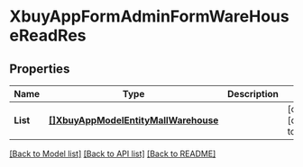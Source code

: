 # XbuyAppFormAdminFormWareHouseReadRes

## Properties
Name | Type | Description | Notes
------------ | ------------- | ------------- | -------------
**List** | [**[]XbuyAppModelEntityMallWarehouse**](xbuy.app.model.entity.MallWarehouse.md) |  | [optional] [default to null]

[[Back to Model list]](../README.md#documentation-for-models) [[Back to API list]](../README.md#documentation-for-api-endpoints) [[Back to README]](../README.md)


